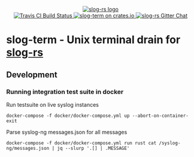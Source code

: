 <p align="center">

  <a href="https://github.com/slog-rs/slog">
  <img src="https://cdn.rawgit.com/slog-rs/misc/master/media/slog.svg" alt="slog-rs logo">
  </a>
  <br>

  <a href="https://travis-ci.org/slog-rs/term">
      <img src="https://img.shields.io/travis/slog-rs/term/master.svg" alt="Travis CI Build Status">
  </a>

  <a href="https://crates.io/crates/slog-term">
      <img src="https://img.shields.io/crates/d/slog-term.svg" alt="slog-term on crates.io">
  </a>

  <a href="https://gitter.im/slog-rs/slog">
      <img src="https://img.shields.io/gitter/room/slog-rs/slog.svg" alt="slog-rs Gitter Chat">
  </a>
</p>

# slog-term  - Unix terminal drain for [slog-rs]

[slog-rs]: //github.com/slog-rs/slog

## Development

### Running integration test suite in docker

Run testsuite on live syslog instances

```
docker-compose -f docker/docker-compose.yml up --abort-on-container-exit
```

Parse syslog-ng messages.json for all messages

```
docker-compose -f docker/docker-compose.yml run rust cat /syslog-ng/messages.json | jq --slurp '.[] | .MESSAGE'
```
